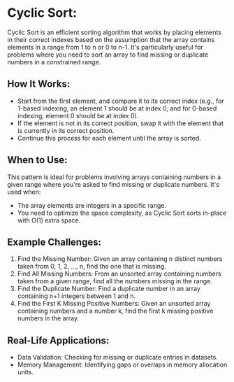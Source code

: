 # Cyclic Sort:
Cyclic Sort is an efficient sorting algorithm that works by placing elements in their correct indexes based on the assumption that the array contains elements in a range from 1 to n or 0 to n-1. It's particularly useful for problems where you need to sort an array to find missing or duplicate numbers in a constrained range.

## How It Works:
* Start from the first element, and compare it to its correct index (e.g., for 1-based indexing, an element 1 should be at index 0, and for 0-based indexing, element 0 should be at index 0).
* If the element is not in its correct position, swap it with the element that is currently in its correct position.
* Continue this process for each element until the array is sorted.

## When to Use:
This pattern is ideal for problems involving arrays containing numbers in a given range where you're asked to find missing or duplicate numbers. It's used when:

* The array elements are integers in a specific range.
* You need to optimize the space complexity, as Cyclic Sort sorts in-place with O(1) extra space.

## Example Challenges:
1. Find the Missing Number: Given an array containing n distinct numbers taken from 0, 1, 2, ..., n, find the one that is missing.
2. Find All Missing Numbers: From an unsorted array containing numbers taken from a given range, find all the numbers missing in the range.
3. Find the Duplicate Number: Find a duplicate number in an array containing n+1 integers between 1 and n.
4. Find the First K Missing Positive Numbers: Given an unsorted array containing numbers and a number k, find the first k missing positive numbers in the array.

## Real-Life Applications:
* Data Validation: Checking for missing or duplicate entries in datasets.
* Memory Management: Identifying gaps or overlaps in memory allocation units.